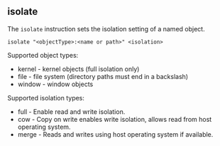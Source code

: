 ## isolate

The `isolate` instruction sets the isolation setting of a named object. 

```
isolate "<objectType>:<name or path>" <isolation>
```

Supported object types:

* kernel - kernel objects (full isolation only)
* file - file system (directory paths must end in a backslash)
* window - window objects

Supported isolation types:

* full - Enable read and write isolation.
* cow - Copy on write enables write isolation, allows read from host operating system.
* merge - Reads and writes using host operating system if available.
